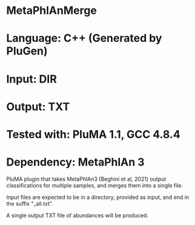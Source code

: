 # MetaPhlAnMerge
# Language: C++ (Generated by PluGen)
# Input: DIR
# Output: TXT
# Tested with: PluMA 1.1, GCC 4.8.4
# Dependency: MetaPhlAn 3

PluMA plugin that takes MetaPhlAn3 (Beghini et al, 2021) output classifications for multiple samples,
and merges them into a single file.

Input files are expected to be in a directory, provided as input, and end in the suffix "_all.txt".

A single output TXT file of abundances will be produced.
